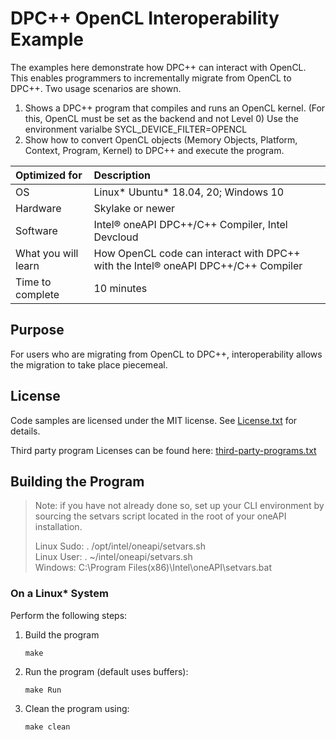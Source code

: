 # DPC++ OpenCL Interoperability Example

The examples here demonstrate how DPC++ can interact with OpenCL. This enables programmers to incrementally migrate from
OpenCL to DPC++. Two usage scenarios are shown.
1. Shows a DPC++ program that compiles and runs an OpenCL kernel. (For this, OpenCL must be set as the backend and not Level 0)
	Use the environment varialbe SYCL_DEVICE_FILTER=OPENCL
2. Show how to convert OpenCL objects (Memory Objects, Platform, Context, Program, Kernel) to DPC++ and execute the program. 


| Optimized for                       | Description
|:---                               |:---
| OS                                | Linux* Ubuntu* 18.04, 20; Windows 10
| Hardware                          | Skylake or newer
| Software                          | Intel&reg; oneAPI DPC++/C++ Compiler, Intel Devcloud
| What you will learn               | How OpenCL code can interact with DPC++ with the Intel&reg; oneAPI DPC++/C++ Compiler
| Time to complete                  | 10 minutes

## Purpose
For users who are migrating from OpenCL to DPC++, interoperability allows the migration to take place piecemeal.
 
## License  
Code samples are licensed under the MIT license. See
[License.txt](https://github.com/oneapi-src/oneAPI-samples/blob/master/License.txt) for details.

Third party program Licenses can be found here: [third-party-programs.txt](https://github.com/oneapi-src/oneAPI-samples/blob/master/third-party-programs.txt)

## Building the Program

> Note: if you have not already done so, set up your CLI 
> environment by sourcing  the setvars script located in 
> the root of your oneAPI installation. 
>
> Linux Sudo: . /opt/intel/oneapi/setvars.sh  
> Linux User: . ~/intel/oneapi/setvars.sh  
> Windows: C:\Program Files(x86)\Intel\oneAPI\setvars.bat


### On a Linux* System
Perform the following steps:
1. Build the program
	``` 
	make
	```

2. Run the program (default uses buffers):
    ```
    make Run
    ```

3. Clean the program using:
    ```
    make clean
    ```
```
